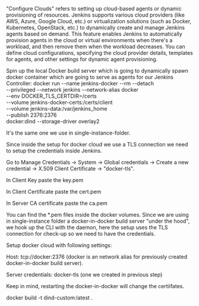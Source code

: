 "Configure Clouds" refers to setting up cloud-based agents or dynamic provisioning of resources. 
Jenkins supports various cloud providers (like AWS, Azure, Google Cloud, etc.) or virtualization solutions (such as Docker, Kubernetes, OpenStack, etc.) to dynamically create and manage Jenkins agents based on demand. 
This feature enables Jenkins to automatically provision agents in the cloud or virtual environments when there's a workload, and then remove them when the workload decreases. 
You can define cloud configurations, specifying the cloud provider details, templates for agents, and other settings for dynamic agent provisioning.

Spin up the local Docker build server which is going to dynamically spawn docker container which are going to serve as agents for our Jenkins Controller:
docker run --name jenkins-docker --rm --detach \
  --privileged --network jenkins --network-alias docker \
  --env DOCKER_TLS_CERTDIR=/certs \
  --volume jenkins-docker-certs:/certs/client \
  --volume jenkins-data:/var/jenkins_home \
  --publish 2376:2376 \
  docker:dind --storage-driver overlay2

It's the same one we use in single-instance-folder.

Since inside the setup for docker cloud we use a TLS connection we need to setup the credentials inside Jenkins.

Go to Manage Credentials -> System -> Global credentials -> Create a new credential -> X.509 Client Certificate -> "docker-tls".

In Client Key paste the key.pem

In Client Certificate paste the cert.pem

In Server CA certificate paste the ca.pem

You can find the *.pem files inside the docker volumes. Since we are using in single-instance folder a docker-in-docker build server "under the hood", we hook up the CLI with the daemon, here the setup uses the TLS connection for check-up so we need to have the credentials.

Setup docker cloud with following settings:

Host: tcp://docker:2376 (docker is an network alias for previously created docker-in-docker build server).

Server credentials: docker-tls (one we created in previous step)

Keep in mind, restarting the docker-in-docker will change the certiifates.




docker build -t dind-custom:latest .
  
